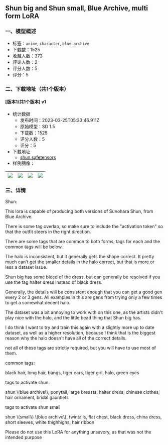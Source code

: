 ## Shun big and Shun small, Blue Archive, multi form LoRA
### 一、模型概述

- 标签：`anime`, `character`, `blue archive`
- 下载数：1525
- 收藏人数：373
- 评论人数：2
- 评分人数：5
- 评分：5

### 二、下载地址（共1个版本）

#### [版本1/共1个版本] v1

- 统计数据
  - 发布时间：2023-03-25T05:33:46.911Z
  - 原始模型：SD 1.5
  - 下载数：1525
  - 评分人数：5
  - 评分：5
- 下载地址
  - [shun.safetensors](https://civitai.com/api/download/models/28729)
- 样例图像：

| <img src="https://image.civitai.com/xG1nkqKTMzGDvpLrqFT7WA/a1e53dc4-bba2-4f5f-906f-5e5aa27c2500/width=450/323989.jpeg" /> | <img src="https://image.civitai.com/xG1nkqKTMzGDvpLrqFT7WA/16f21696-424b-4b93-b111-2555d7c23000/width=450/323996.jpeg" /> | <img src="https://image.civitai.com/xG1nkqKTMzGDvpLrqFT7WA/e849c855-2cce-4d06-8130-8003624d8200/width=450/323995.jpeg" /> | <img src="https://image.civitai.com/xG1nkqKTMzGDvpLrqFT7WA/4c51c22e-08b0-4bf9-4523-a6556d204400/width=450/323994.jpeg" /> |
| ---- | ---- | ---- | ---- |


### 三、详情
<p>Shun:</p><p>This lora is capable of producing both versions of Sunohara Shun, from Blue Archive.</p><p>There is some tag overlap, so make sure to include the "activation token" so that the outfit steers in the right direction.</p><p>There are some tags that are common to both forms, tags for each and the common tags will be below.</p><p>The halo is inconsistent, but it generally gets the shape correct. It pretty much can't get the smaller details in the halo correct, but that is more or less a dataset issue.</p><p>Shun big has some bleed of the dress, but can generally be resolved if you use the tag halter dress instead of black dress.</p><p>Generally, the details will be consistent enough that you can get a good gen every 2 or 3 gens. All examples in this are gens from trying only a few times to get a somewhat decent halo.</p><p>The dataset was a bit annoying to work with on this one, as the artists didn't play nice with the halo, and the little bead thing that Shun big has.</p><p>I do think I want to try and train this again with a slightly more up to date dataset, as well as a higher resolution, because I think that is the biggest reason why the halo doesn't have all of the correct details.</p><p>not all of these tags are strictly required, but you will have to use most of them.</p><p>common tags:</p><p>black hair, long hair, bangs, tiger ears, tiger girl, halo, green eyes</p><p>tags to activate shun:</p><p>shun \(blue archive\), ponytail, large breasts, halter dress, chinese clothes, hair ornament, bridal gauntlets</p><p>tags to activate shun small</p><p>shun \(small\) \(blue archive\), twintails, flat chest, black dress, china dress, short sleeves, white thighhighs, hair ribbon</p><p>Please do not use this LoRA for anything unsavory, as that was not the intended purpose</p>